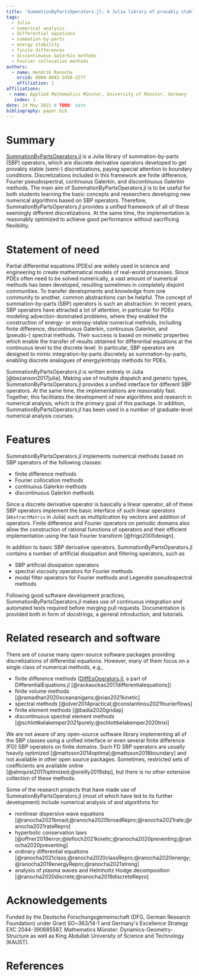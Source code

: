 ```yaml
---
title: 'SummationByPartsOperators.jl: A Julia library of provably stable discretization techniques with mimetic properties'
tags:
  - Julia
  - numerical analysis
  - differential equations
  - summation-by-parts
  - energy stability
  - finite differences
  - discontinuous Galerkin methods
  - Fourier collocation methods
authors:
  - name: Hendrik Ranocha
    orcid: 0000-0002-3456-2277
    affiliation: 1
affiliations:
 - name: Applied Mathematics Münster, University of Münster, Germany
   index: 1
date: 24 May 2021 # TODO: date
bibliography: paper.bib
---
```



# Summary

[SummationByPartsOperators.jl](https://github.com/ranocha/SummationByPartsOperators.jl)
is a Julia library of summation-by-parts (SBP) operators, which are discrete
derivative operators developed to get provably stable (semi-) discretizations,
paying special attention to boundary conditions. Discretizations included in this
framework are finite difference, Fourier pseudospectral, continuous Galerkin,
and discontinuous Galerkin methods.
The main aim of SummationByPartsOperators.jl is to be useful for both students
learning the basic concepts and researchers developing new numerical algorithms based
on SBP operators. Therefore, SummationByPartsOperators.jl provides a unified
framework of all of these seemingly different discretizations. At the same time,
the implementation is reasonably optimized to achieve good performance without
sacrificing flexibility.


# Statement of need

Partial differential equations (PDEs) are widely used in science and engineering
to create mathematical models of real-world processes. Since PDEs often need to
be solved numerically, a vast amount of numerical methods has been developed,
resulting sometimes in completely disjoint communities. To transfer developments
and knowledge from one community to another, common abstractions can be helpful.
The concept of summation-by-parts (SBP) operators is such an abstraction.
In recent years, SBP operators have attracted a lot of attention, in particular
for PDEs modeling advection-dominated problems, where they enabled the construction
of energy- or entropy-stable numerical methods, including finite difference,
discontinuous Galerkin, continuous Galerkin, and (pseudo-) spectral methods.
Their success is based on mimetic properties which enable the transfer of
results obtained for differential equations at the continuous level to the
discrete level. In particular, SBP operators are designed to mimic integration-by-parts
discretely as summation-by-parts, enabling discrete analogues of energy/entropy
methods for PDEs.

SummationByPartsOperators.jl is written entirely in Julia [@bezanson2017julia].
Making use of multiple dispatch and generic types, SummationByPartsOperators.jl
provides a unified interface for different SBP operators. At the same time,
the implementations are reasonably fast. Together, this facilitates the development
of new algorithms and research in numerical analysis, which is the primary goal
of this package. In addition, SummationByPartsOperators.jl has been used in a
number of graduate-level numerical analysis courses.


# Features

SummationByPartsOperators.jl implements numerical methods based on SBP operators
of the following classes:

- finite difference methods
- Fourier collocation methods
- continuous Galerkin methods
- discontinuous Galerkin methods

Since a discrete derivative operator is basically a linear operator, all of
these SBP operators implement the basic interface of such linear operators
(`AbstractMatrix` in Julia) such as multiplication by vectors and addition of
operators. Finite difference and Fourier operators on periodic domains also
allow the construction of rational functions of operators and their efficient
implementation using the fast Fourier transform [@frigo2005design].

In addition to basic SBP derivative operators, SummationByPartsOperators.jl
contains a number of artificial dissipation and filtering operators, such as

- SBP artificial dissipation operators
- spectral viscosity operators for Fourier methods
- modal filter operators for Fourier methods and Legendre pseudospectral methods

Following good software development practices, SummationByPartsOperators.jl
makes use of continuous integration and automated tests required before merging
pull requests. Documentation is provided both in form of docstrings, a general
introduction, and tutorials.


# Related research and software

There are of course many open-source software packages providing discretizations
of differential equations. However, many of them focus on a single class of
numerical methods, e.g.,

- finite difference methods ([DiffEqOperators.jl](https://github.com/SciML/DiffEqOperators.jl), a part of DifferentialEquations.jl [@rackauckas2017differentialequations])
- finite volume methods [@ramadhan2020oceananigans;@xiao2021kinetic]
- spectral methods [@olver2014practical;@constantinou2021fourierflows]
- finite element methods [@badia2020gridap]
- discontinuous spectral element methods [@schlottkelakemper2021purely;@schlottkelakemper2020trixi]

We are not aware of any open-source software library implementing all of the
SBP classes using a unified interface or even several finite difference (FD)
SBP operators on finite domains. Such FD SBP operators are usually heavily
optimized [@mattsson2014optimal;@mattsson2018boundary] and not available in
other open source packages. Sometimes, restricted sets of coefficients are
available online [@almquist2017optimized;@oreilly2019sbp], but there is no other
extensive collection of these methods.

Some of the research projects that have made use of SummationByPartsOperators.jl
(most of which have led to its further development) include numerical analysis
of and algorithms for

- nonlinear dispersive wave equations
  [@ranocha2021broad;@ranocha2020broadRepro;@ranocha2021rate;@ranocha2021rateRepro]
- hyperbolic conservation laws
  [@offner2019error;@lefloch2021kinetic;@ranocha2020preventing;@ranocha2020preventing]
- ordinary differential equations
  [@ranocha2021class;@ranocha2020classRepro;@ranocha2020energy;@ranocha2019energyRepro;@ranocha2021strong]
- analysis of plasma waves and Helmholtz Hodge decomposition
  [@ranocha2020discrete;@ranocha2019discreteRepro]


# Acknowledgements

Funded by the Deutsche Forschungsgemeinschaft (DFG, German Research Foundation)
under Grant SO~363/14-1 and Germany's Excellence Strategy EXC 2044-390685587,
Mathematics Münster: Dynamics-Geometry-Structure as well as King Abdullah
University of Science and Technology (KAUST).


# References
